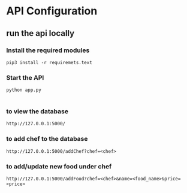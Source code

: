 # API Configuration 

## run the api locally  

### Install the required modules
``` pip3 install -r requiremets.text ```
<br>

### Start the API 
```python app.py ```   
<br>
### to view the database
``` http://127.0.0.1:5000/ ```
### to add chef to the database
``` http://127.0.0.1:5000/addChef?chef=<chef> ```
### to add/update new food under chef
``` http://127.0.0.1:5000/addFood?chef=<chef>&name=<food_name>&price=<price> ```
